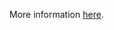 More information [here](https://docs.prismacloud.io/en/enterprise-edition/policy-reference/google-cloud-policies/google-cloud-kubernetes-policies/ensure-integrity-monitoring-for-shielded-gke-nodes-is-enabled).
